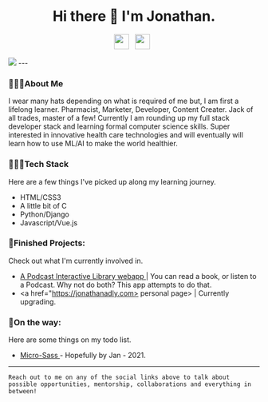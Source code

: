 <h1 align= 'center'> Hi there 👋 I'm Jonathan. </h1>

<p align='center'>
<a href="mailto:gadly0123@gmail.com"><img height="30" src="https://raw.githubusercontent.com/iansmathew/iansmathew/master/assets/icon_email.png"></a>&nbsp;&nbsp;
<a href="https://twitter.com/Jonathan_Adly_"><img height="30" src="https://raw.githubusercontent.com/iansmathew/iansmathew/master/assets/icon_twitter.png"></a>&nbsp;&nbsp;
</p>

<img src= "https://teehunter.com/wp-content/uploads/2013/11/breaking-bad-t-shirts-banner.jpg">
---

### 🙋🏽‍♂️About Me

<p> I wear many hats depending on what is required of me but, I am first a lifelong learner. Pharmacist, Marketer, Developer, Content Creater. Jack of all trades, master of a few! Currently I am rounding up my full stack developer stack and learning formal computer science skills. Super interested in innovative health care technologies and will eventually will learn how to use ML/AI to make the world healthier. </p>

### 👨🏽‍💻Tech Stack

<p>
Here are a few things I've picked up along my learning journey.
</p>

- HTML/CSS3 
- A little bit of C
- Python/Django 
- Javascript/Vue.js 


### 🚧Finished Projects:

<p>
Check out what I'm currently involved in.

- <a href="https://historyofthecopts.com/"> A Podcast Interactive Library webapp </a> | You can read a book, or listen to a Podcast. Why not do both? This app attempts to do that.
- <a href="https://jonathanadly.com> personal page> </a> | Currently upgrading.

### 🌱On the way:

Here are some things on my todo list.

- <a href= "#"> Micro-Sass  </a>- Hopefully by Jan - 2021. 


---

`Reach out to me on any of the social links above to talk about possible opportunities, mentorship, collaborations and everything in between!`
